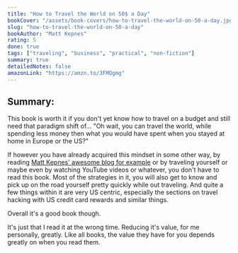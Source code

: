 ```yaml
---
title: "How to Travel the World on 50$ a Day"
bookCover: "/assets/book-covers/how-to-travel-the-world-on-50-a-day.jpg"
slug: "how-to-travel-the-world-on-50-a-day"
bookAuthor: "Matt Kepnes"
rating: 5
done: true
tags: ["traveling", "business", "practical", "non-fiction"]
summary: true
detailedNotes: false
amazonLink: "https://amzn.to/3FMQgmg"
---
```


## Summary: 

This book is worth it if you don't yet know how to travel on a budget and still need that paradigm shift of... "Oh wait, you can travel the world, while spending less money then what you would have spent when you stayed at home in Europe or the US?"

If however you have already acquired this mindset in some other way, by reading [Matt Kepnes' awesome blog for example](https://www.nomadicmatt.com/travel-blog/) or by traveling yourself or maybe even by watching YouTube videos or whatever, you don't have to read this book. Most of the strategies in it, you will also get to know and pick up on the road yourself pretty quickly while out traveling. And quite a few things within it are very US centric, especially the sections on travel hacking with US credit card rewards and similar things.

Overall it's a good book though. 

It's just that I read it at the wrong time. Reducing it's value, for me personally, greatly. Like all books, the value they have for you depends greatly on when you read them.